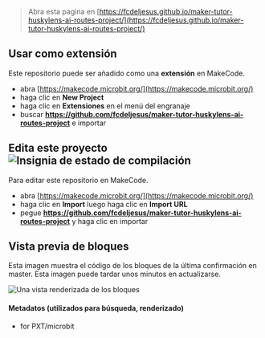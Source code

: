 
> Abra esta pagina en [https://fcdeljesus.github.io/maker-tutor-huskylens-ai-routes-project/](https://fcdeljesus.github.io/maker-tutor-huskylens-ai-routes-project/)

## Usar como extensión

Este repositorio puede ser añadido como una **extensión** en MakeCode.

* abra [https://makecode.microbit.org/](https://makecode.microbit.org/)
* haga clic en **New Project**
* haga clic en **Extensiones** en el menú del engranaje
* buscar **https://github.com/fcdeljesus/maker-tutor-huskylens-ai-routes-project** e importar

## Edita este proyecto ![Insignia de estado de compilación](https://github.com/fcdeljesus/maker-tutor-huskylens-ai-routes-project/workflows/MakeCode/badge.svg)

Para editar este repositorio en MakeCode.

* abra [https://makecode.microbit.org/](https://makecode.microbit.org/)
* haga clic en **Import** luego haga clic en **Import URL**
* pegue **https://github.com/fcdeljesus/maker-tutor-huskylens-ai-routes-project** y haga clic en importar

## Vista previa de bloques

Esta imagen muestra el código de los bloques de la última confirmación en master.
Esta imagen puede tardar unos minutos en actualizarse.

![Una vista renderizada de los bloques](https://github.com/fcdeljesus/maker-tutor-huskylens-ai-routes-project/raw/master/.github/makecode/blocks.png)

#### Metadatos (utilizados para búsqueda, renderizado)

* for PXT/microbit
<script src="https://makecode.com/gh-pages-embed.js"></script><script>makeCodeRender("{{ site.makecode.home_url }}", "{{ site.github.owner_name }}/{{ site.github.repository_name }}");</script>
